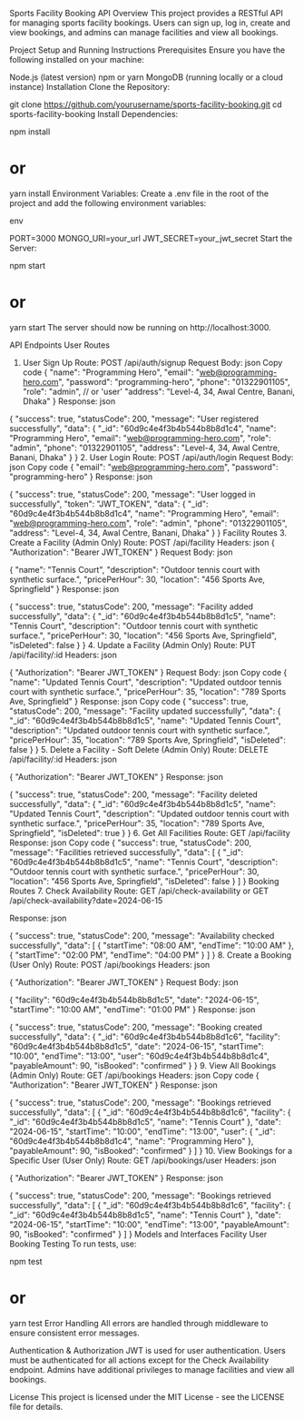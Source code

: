 Sports Facility Booking API
Overview
This project provides a RESTful API for managing sports facility bookings. Users can sign up, log in, create and view bookings, and admins can manage facilities and view all bookings.

Project Setup and Running Instructions
Prerequisites
Ensure you have the following installed on your machine:

Node.js (latest version)
npm or yarn
MongoDB (running locally or a cloud instance)
Installation
Clone the Repository:


git clone https://github.com/yourusername/sports-facility-booking.git
cd sports-facility-booking
Install Dependencies:

npm install
# or
yarn install
Environment Variables:
Create a .env file in the root of the project and add the following environment variables:

env

PORT=3000
MONGO_URI=your_url
JWT_SECRET=your_jwt_secret
Start the Server:



npm start
# or
yarn start
The server should now be running on http://localhost:3000.

API Endpoints
User Routes
1. User Sign Up
Route: POST /api/auth/signup
Request Body:
json
Copy code
{
  "name": "Programming Hero",
  "email": "web@programming-hero.com",
  "password": "programming-hero",
  "phone": "01322901105",
  "role": "admin", // or 'user'
  "address": "Level-4, 34, Awal Centre, Banani, Dhaka"
}
Response:
json

{
  "success": true,
  "statusCode": 200,
  "message": "User registered successfully",
  "data": {
    "_id": "60d9c4e4f3b4b544b8b8d1c4",
    "name": "Programming Hero",
    "email": "web@programming-hero.com",
    "role": "admin",
    "phone": "01322901105",
    "address": "Level-4, 34, Awal Centre, Banani, Dhaka"
  }
}
2. User Login
Route: POST /api/auth/login
Request Body:
json
Copy code
{
  "email": "web@programming-hero.com",
  "password": "programming-hero"
}
Response:
json

{
  "success": true,
  "statusCode": 200,
  "message": "User logged in successfully",
  "token": "JWT_TOKEN",
  "data": {
    "_id": "60d9c4e4f3b4b544b8b8d1c4",
    "name": "Programming Hero",
    "email": "web@programming-hero.com",
    "role": "admin",
    "phone": "01322901105",
    "address": "Level-4, 34, Awal Centre, Banani, Dhaka"
  }
}
Facility Routes
3. Create a Facility (Admin Only)
Route: POST /api/facility
Headers:
json
{
  "Authorization": "Bearer JWT_TOKEN"
}
Request Body:
json

{
  "name": "Tennis Court",
  "description": "Outdoor tennis court with synthetic surface.",
  "pricePerHour": 30,
  "location": "456 Sports Ave, Springfield"
}
Response:
json

{
  "success": true,
  "statusCode": 200,
  "message": "Facility added successfully",
  "data": {
    "_id": "60d9c4e4f3b4b544b8b8d1c5",
    "name": "Tennis Court",
    "description": "Outdoor tennis court with synthetic surface.",
    "pricePerHour": 30,
    "location": "456 Sports Ave, Springfield",
    "isDeleted": false
  }
}
4. Update a Facility (Admin Only)
Route: PUT /api/facility/:id
Headers:
json

{
  "Authorization": "Bearer JWT_TOKEN"
}
Request Body:
json
Copy code
{
  "name": "Updated Tennis Court",
  "description": "Updated outdoor tennis court with synthetic surface.",
  "pricePerHour": 35,
  "location": "789 Sports Ave, Springfield"
}
Response:
json
Copy code
{
  "success": true,
  "statusCode": 200,
  "message": "Facility updated successfully",
  "data": {
    "_id": "60d9c4e4f3b4b544b8b8d1c5",
    "name": "Updated Tennis Court",
    "description": "Updated outdoor tennis court with synthetic surface.",
    "pricePerHour": 35,
    "location": "789 Sports Ave, Springfield",
    "isDeleted": false
  }
}
5. Delete a Facility - Soft Delete (Admin Only)
Route: DELETE /api/facility/:id
Headers:
json

{
  "Authorization": "Bearer JWT_TOKEN"
}
Response:
json

{
  "success": true,
  "statusCode": 200,
  "message": "Facility deleted successfully",
  "data": {
    "_id": "60d9c4e4f3b4b544b8b8d1c5",
    "name": "Updated Tennis Court",
    "description": "Updated outdoor tennis court with synthetic surface.",
    "pricePerHour": 35,
    "location": "789 Sports Ave, Springfield",
    "isDeleted": true
  }
}
6. Get All Facilities
Route: GET /api/facility
Response:
json
Copy code
{
  "success": true,
  "statusCode": 200,
  "message": "Facilities retrieved successfully",
  "data": [
    {
      "_id": "60d9c4e4f3b4b544b8b8d1c5",
      "name": "Tennis Court",
      "description": "Outdoor tennis court with synthetic surface.",
      "pricePerHour": 30,
      "location": "456 Sports Ave, Springfield",
      "isDeleted": false
    }
  ]
}
Booking Routes
7. Check Availability
Route: GET /api/check-availability
or 
GET /api/check-availability?date=2024-06-15

Response:
json

{
  "success": true,
  "statusCode": 200,
  "message": "Availability checked successfully",
  "data": [
    {
      "startTime": "08:00 AM",
      "endTime": "10:00 AM"
    },
    {
      "startTime": "02:00 PM",
      "endTime": "04:00 PM"
    }
  ]
}
8. Create a Booking (User Only)
Route: POST /api/bookings
Headers:
json

{
  "Authorization": "Bearer JWT_TOKEN"
}
Request Body:
json

{
  "facility": "60d9c4e4f3b4b544b8b8d1c5",
  "date": "2024-06-15",
  "startTime": "10:00 AM",
  "endTime": "01:00 PM"
}
Response:
json

{
  "success": true,
  "statusCode": 200,
  "message": "Booking created successfully",
  "data": {
    "_id": "60d9c4e4f3b4b544b8b8d1c6",
    "facility": "60d9c4e4f3b4b544b8b8d1c5",
    "date": "2024-06-15",
    "startTime": "10:00",
    "endTime": "13:00",
    "user": "60d9c4e4f3b4b544b8b8d1c4",
    "payableAmount": 90,
    "isBooked": "confirmed"
  }
}
9. View All Bookings (Admin Only)
Route: GET /api/bookings
Headers:
json
Copy code
{
  "Authorization": "Bearer JWT_TOKEN"
}
Response:
json

{
  "success": true,
  "statusCode": 200,
  "message": "Bookings retrieved successfully",
  "data": [
    {
      "_id": "60d9c4e4f3b4b544b8b8d1c6",
      "facility": {
        "_id": "60d9c4e4f3b4b544b8b8d1c5",
        "name": "Tennis Court"
      },
      "date": "2024-06-15",
      "startTime": "10:00",
      "endTime": "13:00",
      "user": {
        "_id": "60d9c4e4f3b4b544b8b8d1c4",
        "name": "Programming Hero"
      },
      "payableAmount": 90,
      "isBooked": "confirmed"
    }
  ]
}
10. View Bookings for a Specific User (User Only)
Route: GET /api/bookings/user
Headers:
json

{
  "Authorization": "Bearer JWT_TOKEN"
}
Response:
json

{
  "success": true,
  "statusCode": 200,
  "message": "Bookings retrieved successfully",
  "data": [
    {
      "_id": "60d9c4e4f3b4b544b8b8d1c6",
      "facility": {
        "_id": "60d9c4e4f3b4b544b8b8d1c5",
        "name": "Tennis Court"
      },
      "date": "2024-06-15",
      "startTime": "10:00",
      "endTime": "13:00",
      "payableAmount": 90,
      "isBooked": "confirmed"
    }
  ]
}
Models and Interfaces
Facility
User
Booking
Testing
To run tests, use:


npm test
# or
yarn test
Error Handling
All errors are handled through middleware to ensure consistent error messages.

Authentication & Authorization
JWT is used for user authentication. Users must be authenticated for all actions except for the Check Availability endpoint. Admins have additional privileges to manage facilities and view all bookings.

License
This project is licensed under the MIT License - see the LICENSE file for details.
